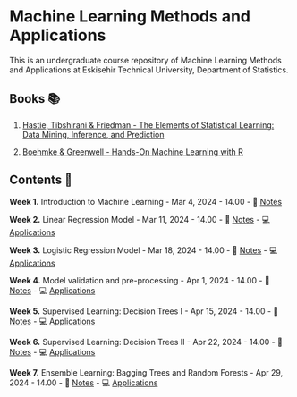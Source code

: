 # Machine Learning Methods and Applications

This is an undergraduate course repository of Machine Learning Methods and Applications at Eskisehir Technical University, Department of Statistics.


## Books 📚

1. [Hastie, Tibshirani & Friedman - The Elements of Statistical Learning: Data Mining, Inference, and Prediction](https://hastie.su.domains/Papers/ESLII.pdf)

2. [Boehmke & Greenwell - Hands-On Machine Learning with R](https://bradleyboehmke.github.io/HOML/)

## Contents 📂

**Week 1.** Introduction to Machine Learning - Mar 4, 2024 - 14.00 - 📖 [Notes](https://github.com/mcavs/ESTUStat_2024Spring_MachineLearningMethodsandApplications/blob/main/Week1.pdf)

**Week 2.** Linear Regression Model - Mar 11, 2024 - 14.00 - 📖 [Notes](https://github.com/mcavs/ESTUStat_2024Spring_MachineLearningMethodsandApplications/blob/main/Week2.pdf) - :computer: [Applications](https://github.com/mcavs/ESTUStat_2024Spring_MachineLearningMethodsandApplications/blob/main/Applications-W2.pdf)

**Week 3.** Logistic Regression Model - Mar 18, 2024 - 14.00 - 📖 [Notes](https://github.com/mcavs/ESTUStat_2024Spring_MachineLearningMethodsandApplications/blob/main/Week3.pdf) - :computer: [Applications](https://github.com/mcavs/ESTUStat_2024Spring_MachineLearningMethodsandApplications/blob/main/Applications-W3.pdf)

**Week 4.** Model validation and pre-processing - Apr 1, 2024 - 14.00 - 📖 [Notes](https://github.com/mcavs/ESTUStat_2023Spring_MachineLearningMethodsandApplications/blob/main/Week4.pdf) -  :computer: [Applications](https://github.com/mcavs/ESTUStat_2023Spring_MachineLearningMethodsandApplications/tree/main/Applications-W4) 


**Week 5.** Supervised Learning: Decision Trees I - Apr 15, 2024 - 14.00 - 📖 [Notes](https://github.com/mcavs/ESTUStat_2023Spring_MachineLearningMethodsandApplications/blob/main/Week5.pdf) -  :computer: [Applications](https://github.com/mcavs/ESTUStat_2023Spring_MachineLearningMethodsandApplications/tree/main/Applications-W5) 


**Week 6.** Supervised Learning: Decision Trees II - Apr 22, 2024 - 14.00 - 📖 [Notes](https://github.com/mcavs/ESTUStat_2023Spring_MachineLearningMethodsandApplications/blob/main/Week7.pdf) -  :computer: [Applications](https://github.com/mcavs/ESTUStat_2023Spring_MachineLearningMethodsandApplications/tree/main/Applications-W7)


**Week 7.** Ensemble Learning: Bagging Trees and Random Forests - Apr 29, 2024 - 14.00 - 📖 [Notes](https://github.com/mcavs/ESTUStat_2023Spring_MachineLearningMethodsandApplications/blob/main/Week8.pdf) -  :computer: [Applications](https://github.com/mcavs/ESTUStat_2023Spring_MachineLearningMethodsandApplications/tree/main/Applications-W8) 
